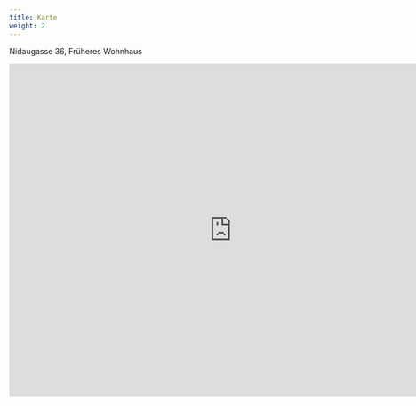 ```yaml
---
title: Karte
weight: 2
---
```


Nidaugasse 36, Früheres Wohnhaus

<iframe src="https://www.google.com/maps/embed?pb=!1m18!1m12!1m3!1d106.8077982251998!2d7.247194851863717!3d47.13918521137294!2m3!1f270!2f39.32417015865219!3f0!3m2!1i1024!2i768!4f35!3m3!1m2!1s0x478e194d75537c07%3A0x4bef6527c5da2a2d!2sRue%20de%20Nidau%2036%2C%202502%20Bienne!5e1!3m2!1sfr!2sch!4v1618216065756!5m2!1sfr!2sch" width="800" height="600" style="border:0;" allowfullscreen="" loading="lazy"></iframe>